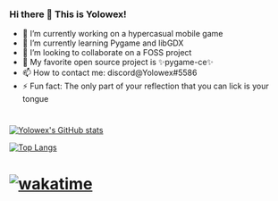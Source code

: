 ### Hi there 👋 This is Yolowex!

- 🔭 I’m currently working on a hypercasual mobile game
- 🌱 I’m currently learning Pygame and libGDX
- 👯 I’m looking to collaborate on a FOSS project
- 🌳 My favorite open source project is ✨pygame-ce✨
- 📫 How to contact me: discord@Yolowex#5586
- ⚡ Fun fact: The only part of your reflection that you can lick is your tongue

#
<a>[![Yolowex's GitHub stats](https://github-readme-stats.vercel.app/api?username=yolowex&layout=compact&theme=dark)](https://github.com/yolowex/github-readme-stats) </a>

[![Top Langs](https://github-readme-stats.vercel.app/api/top-langs/?username=yolowex&layout=compact&theme=dark)](https://github.com/yolowex/github-readme-stats)
# [![wakatime](https://wakatime.com/badge/user/eb31e4ca-2bdc-4403-8de7-6d29488d75cd.svg)](https://wakatime.com/@eb31e4ca-2bdc-4403-8de7-6d29488d75cd)




